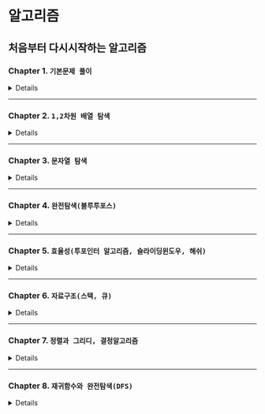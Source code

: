 # 알고리즘

## 처음부터 다시시작하는 알고리즘

### Chapter 1. `기본문제 풀이`

<details>
</br>

| 번호 |                        문제                        |                  Code                   |
| :--: | :------------------------------------------------: | :-------------------------------------: |
|  01  |     [세 수 중 최솟값](./Chapter1/01/README.md)     | [JavaScript](./Chapter1/01/solution.js) |
|  02  |     [삼각형 판별하기](./Chapter1/02/README.md)     | [JavaScript](./Chapter1/02/solution.js) |
|  03  |        [연필 개수](./Chapter1/03/README.md)        | [JavaScript](./Chapter1/03/solution.js) |
|  04  | [1부터 N까지 합 출력하기](./Chapter1/04/README.md) | [JavaScript](./Chapter1/04/solution.js) |
|  05  |      [최솟값 구하기](./Chapter1/05/README.md)      | [JavaScript](./Chapter1/05/solution.js) |
|  06  |          [홀수](./Chapter1/06/README.md)           | [JavaScript](./Chapter1/06/solution.js) |
|  07  |         [10부제](./Chapter1/07/README.md)          | [JavaScript](./Chapter1/07/solution.js) |
|  08  |       [일곱 난쟁이](./Chapter1/08/README.md)       | [JavaScript](./Chapter1/08/solution.js) |
|  09  |        [A를 #으로](./Chapter1/09/README.md)        | [JavaScript](./Chapter1/09/solution.js) |
|  10  |        [문자 찾기](./Chapter1/10/README.md)        | [JavaScript](./Chapter1/10/solution.js) |
|  11  |       [대문자 찾기](./Chapter1/11/README.md)       | [JavaScript](./Chapter1/11/solution.js) |
|  12  |      [대문자로 통일](./Chapter1/12/README.md)      | [JavaScript](./Chapter1/12/solution.js) |
|  13  |      [대소문자 변환](./Chapter1/13/README.md)      | [JavaScript](./Chapter1/13/solution.js) |
|  14  |     [가장 긴 문자열](./Chapter1/14/README.md)      | [JavaScript](./Chapter1/14/solution.js) |
|  15  |    [가운데 문자 출력](./Chapter1/15/README.md)     | [JavaScript](./Chapter1/15/solution.js) |
|  16  |      [중복문자제거](./Chapter1/16/README.md)       | [JavaScript](./Chapter1/16/solution.js) |
|  17  |      [중복단어제거](./Chapter1/17/README.md)       | [JavaScript](./Chapter1/17/solution.js) |

</details>

---

### Chapter 2. `1,2차원 배열 탐색`

<details>
</br>

| 번호 |                   문제                    |                  Code                   |
| :--: | :---------------------------------------: | :-------------------------------------: |
|  01  | [큰 수 출력하기](./Chapter2/01/README.md) | [JavaScript](./Chapter2/01/solution.js) |
|  02  |  [보이는 학생](./Chapter2/02/README.md)   | [JavaScript](./Chapter2/02/solution.js) |
|  03  |  [가위 바위 보](./Chapter2/03/README.md)  | [JavaScript](./Chapter2/03/solution.js) |
|  04  |    [점수계산](./Chapter2/04/README.md)    | [JavaScript](./Chapter2/04/solution.js) |
|  05  |   [등수구하기](./Chapter2/05/README.md)   | [JavaScript](./Chapter2/05/solution.js) |
|  06  | [격자판 최대합](./Chapter2/06/README.md)  | [JavaScript](./Chapter2/06/solution.js) |
|  07  |     [봉우리](./Chapter2/07/README.md)     | [JavaScript](./Chapter2/07/solution.js) |

</details>

---

### Chapter 3. `문자열 탐색`

<details>
</br>

| 번호 |                     문제                      |                  Code                   |
| :--: | :-------------------------------------------: | :-------------------------------------: |
|  01  |    [회문 문자열](./Chapter3/01/README.md)     | [JavaScript](./Chapter3/01/solution.js) |
|  02  |  [유효한 팰린드롬](./Chapter3/02/README.md)   | [JavaScript](./Chapter3/02/solution.js) |
|  03  |    [숫자만 추출](./Chapter3/03/README.md)     | [JavaScript](./Chapter3/03/solution.js) |
|  04  | [가장 짧은 문자거리](./Chapter3/04/README.md) | [JavaScript](./Chapter3/04/solution.js) |
|  05  |    [문자열 압축](./Chapter3/05/README.md)     | [JavaScript](./Chapter3/05/solution.js) |

</details>

---

### Chapter 4. `완전탐색(블루투포스)`

<details>
</br>

| 번호 |                  문제                  |                  Code                   |
| :--: | :------------------------------------: | :-------------------------------------: |
|  01  | [자릿수의 합](./Chapter4/01/README.md) | [JavaScript](./Chapter4/01/solution.js) |
|  02  | [뒤집은 소수](./Chapter4/02/README.md) | [JavaScript](./Chapter4/02/solution.js) |
|  03  |   [멘토링](./Chapter4/03/README.md)    | [JavaScript](./Chapter4/03/solution.js) |
|  04  |  [졸업선물](./Chapter4/04/README.md)   | [JavaScript](./Chapter4/04/solution.js) |
|  05  | [K번째 큰 수](./Chapter4/05/README.md) | [JavaScript](./Chapter4/05/solution.js) |

</details>

---

### Chapter 5. `효율성(투포인터 알고리즘, 슬라이딩윈도우, 해쉬)`

<details>
</br>

| 번호 |                                      문제                                      |                  Code                   |
| :--: | :----------------------------------------------------------------------------: | :-------------------------------------: |
|  01  |                   [두 배열 합치기](./Chapter5/01/README.md)                    | [JavaScript](./Chapter5/01/solution.js) |
|  02  |                   [공통원소 구하기](./Chapter5/02/README.md)                   | [JavaScript](./Chapter5/02/solution.js) |
|  03  |                   [연속 부분수열 1](./Chapter5/03/README.md)                   | [JavaScript](./Chapter5/03/solution.js) |
|  04  |                   [연속 부분수열 2](./Chapter5/04/README.md)                   | [JavaScript](./Chapter5/04/solution.js) |
|  05  |                      [최대 매출](./Chapter5/05/README.md)                      | [JavaScript](./Chapter5/05/solution.js) |
|  06  |                   [학급 회장(해쉬)](./Chapter5/06/README.md)                   | [JavaScript](./Chapter5/06/solution.js) |
|  07  |                   [아나그램(해쉬)](./Chapter5/07/README.md)                    | [JavaScript](./Chapter5/07/solution.js) |
|  08  | [모든 아나그램 찾기(해쉬, 투포인터, 슬라이딩 윈도우)](./Chapter5/08/README.md) | [JavaScript](./Chapter5/08/solution.js) |

</details>

---

### Chapter 6. `자료구조(스택, 큐)`

<details>
</br>

| 번호 |                      문제                       |                  Code                   |
| :--: | :---------------------------------------------: | :-------------------------------------: |
|  01  |     [올바른 괄호](./Chapter6/01/README.md)      | [JavaScript](./Chapter6/01/solution.js) |
|  02  |     [괄호문자제거](./Chapter6/02/README.md)     | [JavaScript](./Chapter6/02/solution.js) |
|  03  | [크레인 인형뽑기 게임](./Chapter6/03/README.md) | [JavaScript](./Chapter6/03/solution.js) |
|  04  | [후위식 연산(postfix)](./Chapter6/04/README.md) | [JavaScript](./Chapter6/04/solution.js) |
|  05  |       [쇠막대기](./Chapter6/05/README.md)       | [JavaScript](./Chapter6/05/solution.js) |
|  06  |    [공주구하기(큐)](./Chapter6/06/README.md)    | [JavaScript](./Chapter6/06/solution.js) |
|  07  |    [교육과정 설계](./Chapter6/07/README.md)     | [JavaScript](./Chapter6/07/solution.js) |

</details>

---

### Chapter 7. `정렬과 그리디, 결정알고리즘`

<details>
</br>

| 번호 |                      문제                      |                  Code                   |
| :--: | :--------------------------------------------: | :-------------------------------------: |
|  01  |      [선택 정렬](./Chapter7/01/README.md)      | [JavaScript](./Chapter7/01/solution.js) |
|  02  |      [버블 정렬](./Chapter7/02/README.md)      | [JavaScript](./Chapter7/02/solution.js) |
|  03  |    [Special Sort](./Chapter7/03/README.md)     | [JavaScript](./Chapter7/03/solution.js) |
|  04  |      [삽입 정렬](./Chapter7/04/README.md)      | [JavaScript](./Chapter7/04/solution.js) |
|  05  | [Least Recently Used](./Chapter7/05/README.md) | [JavaScript](./Chapter7/05/solution.js) |
|  06  |   [장난꾸러기 현수](./Chapter7/06/README.md)   | [JavaScript](./Chapter7/06/solution.js) |
|  07  |      [좌표 정렬](./Chapter7/07/README.md)      | [JavaScript](./Chapter7/07/solution.js) |
|  08  |     [회의실 배정](./Chapter7/08/README.md)     | [JavaScript](./Chapter7/08/solution.js) |
|  09  |       [결혼식](./Chapter7/09/README.md)        | [JavaScript](./Chapter7/09/solution.js) |
|  10  |      [이분검색](./Chapter7/10/README.md)       | [JavaScript](./Chapter7/10/solution.js) |
|  11  |     [뮤직비디오](./Chapter7/11/README.md)      | [JavaScript](./Chapter7/11/solution.js) |
|  12  |    [마구간 정하기](./Chapter7/12/README.md)    | [JavaScript](./Chapter7/12/solution.js) |

</details>

---

### Chapter 8. `재귀함수와 완전탐색(DFS)`

<details>
</br>

| 번호 |                           문제                           |                  Code                   |
| :--: | :------------------------------------------------------: | :-------------------------------------: |
|  01  |           [재귀함수](./Chapter8/01/README.md)            | [JavaScript](./Chapter8/01/solution.js) |
|  02  | [재귀함수를 이용한 이진수 출력](./Chapter8/02/README.md) | [JavaScript](./Chapter8/02/solution.js) |
|  03  |  [이진트리 순회(깊이우선탐색)](./Chapter8/03/README.md)  | [JavaScript](./Chapter8/03/solution.js) |
|  04  |     [부분집합 구하기(DFS)](./Chapter8/04/README.md)      | [JavaScript](./Chapter8/04/solution.js) |
|  05  |      [합이 같은 부분집합](./Chapter8/05/README.md)       | [JavaScript](./Chapter8/05/solution.js) |
|  06  |       [바둑이 승차(DFS)](./Chapter8/06/README.md)        | [JavaScript](./Chapter8/06/solution.js) |

</details>
